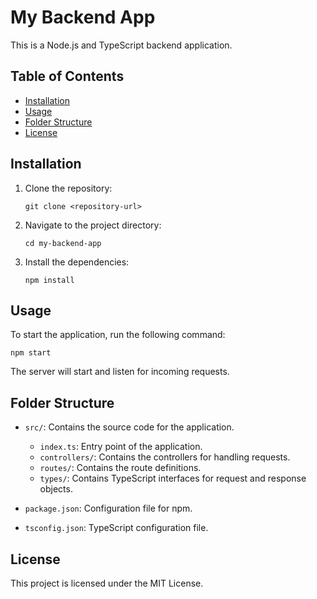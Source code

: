 # My Backend App

This is a Node.js and TypeScript backend application.

## Table of Contents

- [Installation](#installation)
- [Usage](#usage)
- [Folder Structure](#folder-structure)
- [License](#license)

## Installation

1. Clone the repository:
   ```
   git clone <repository-url>
   ```

2. Navigate to the project directory:
   ```
   cd my-backend-app
   ```

3. Install the dependencies:
   ```
   npm install
   ```

## Usage

To start the application, run the following command:
```
npm start
```

The server will start and listen for incoming requests.

## Folder Structure

- `src/`: Contains the source code for the application.
  - `index.ts`: Entry point of the application.
  - `controllers/`: Contains the controllers for handling requests.
  - `routes/`: Contains the route definitions.
  - `types/`: Contains TypeScript interfaces for request and response objects.
  
- `package.json`: Configuration file for npm.
- `tsconfig.json`: TypeScript configuration file.

## License

This project is licensed under the MIT License.